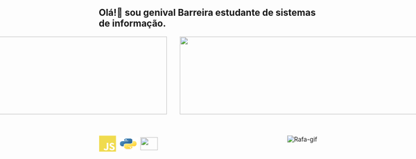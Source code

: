 ## Olá!👋 sou genival Barreira estudante de sistemas de informação.

<div style="display: flex;  border-radius:10px; justify-content: center; gap: 30px;">
  <a href="https://beacons.al/Genival-Barreira">
    <img height="180em" width="420em" src="https://github-readme-stats.vercel.app/api?username=Genival-Barreira&show_icons=true&theme=merko&include_all_commits=true&count_private=true"/>
  </a>
  
  <a href="https://beacons.al/Genival-Barreira">
    <img height="180em" width="580em" src="https://github-readme-stats.vercel.app/api/top-langs/?username=Genival-Barreira&layout=compact&langs_count=16&theme=tokyonight"/>
  </a>
</div>

##

<div style="display: inline_block"><br>
<img align="center" alt="Js" height="38" width="40" src="https://raw.githubusercontent.com/devicons/devicon/master/icons/javascript/javascript-plain.svg">
<img align="center" alt="Rafa-Python" height="30" width="48" src="https://raw.githubusercontent.com/devicons/devicon/master/icons/python/python-original.svg">
<img align="center" height="30" width="40" src="https://br.freepik.com/icone/html-5_5968267#fromView=search&page=1&position=0&uuid=8c18d804-5e73-4c57-a908-091be67609a7">
<img align="right" alt="Rafa-gif" src="https://cdn.discordapp.com/attachments/795358919417397249/825430589581688872/hi.gif">
</div>

